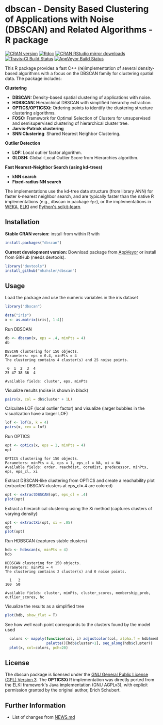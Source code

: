 # dbscan - Density Based Clustering of Applications with Noise (DBSCAN) and Related Algorithms - R package

[![CRAN version](https://www.r-pkg.org/badges/version/dbscan)](https://cran.r-project.org/package=dbscan)
[![Rdoc](https://www.rdocumentation.org/badges/version/dbscan)](https://www.rdocumentation.org/packages/dbscan)
[![CRAN RStudio mirror downloads](https://cranlogs.r-pkg.org/badges/dbscan)](https://cran.r-project.org/package=dbscan)
[![Travis-CI Build Status](https://travis-ci.org/mhahsler/dbscan.svg?branch=master)](https://travis-ci.org/mhahsler/dbscan)
[![AppVeyor Build Status](https://ci.appveyor.com/api/projects/status/github/mhahsler/dbscan?branch=master&svg=true)](https://ci.appveyor.com/project/mhahsler/dbscan)

This R package provides a fast C++ (re)implementation of several density-based algorithms with a focus on the DBSCAN family for clustering spatial data.
The package includes: 
 
__Clustering__

- __DBSCAN:__ Density-based spatial clustering of applications with noise.
- __HDBSCAN:__  Hierarchical DBSCAN with simplified hierarchy extraction.
- __OPTICS/OPTICSXi:__ Ordering points to identify the clustering structure clustering algorithms.
- __FOSC:__ Framework for Optimal Selection of Clusters for unsupervised and semisupervised clustering of hierarchical cluster tree.
- __Jarvis-Patrick clustering__
- __SNN Clustering__: Shared Nearest Neighbor Clustering.

__Outlier Detection__

- __LOF:__ Local outlier factor algorithm. 
- __GLOSH:__ Global-Local Outlier Score from Hierarchies algorithm. 

__Fast Nearest-Neighbor Search (using kd-trees)__

- __kNN search__
- __Fixed-radius NN search__

The implementations use the kd-tree data structure (from library ANN) for faster k-nearest neighbor search, and are typically faster than the native R implementations (e.g., dbscan in package `fpc`), or the 
implementations in [WEKA](https://www.cs.waikato.ac.nz/ml/weka/), [ELKI](https://elki-project.github.io/) and [Python's scikit-learn](https://scikit-learn.org/).

## Installation

__Stable CRAN version:__ install from within R with
```R
install.packages("dbscan")
```
__Current development version:__ Download package from [AppVeyor](https://ci.appveyor.com/project/mhahsler/dbscan/build/artifacts) or install from GitHub (needs devtools).
```R 
library("devtools")
install_github("mhahsler/dbscan")
```

## Usage

Load the package and use the numeric variables in the iris dataset
```R
library("dbscan")

data("iris")
x <- as.matrix(iris[, 1:4])
```

Run DBSCAN
```R
db <- dbscan(x, eps = .4, minPts = 4)
db
```

```
DBSCAN clustering for 150 objects.
Parameters: eps = 0.4, minPts = 4
The clustering contains 4 cluster(s) and 25 noise points.

 0  1  2  3  4 
25 47 38 36  4 

Available fields: cluster, eps, minPts
```

Visualize results (noise is shown in black)
```R
pairs(x, col = db$cluster + 1L)
```


Calculate LOF (local outlier factor) 
and visualize (larger bubbles in the visualization have a larger LOF)
```R
lof <- lof(x, k = 4)
pairs(x, cex = lof)
```

Run OPTICS
```R
opt <- optics(x, eps = 1, minPts = 4)
opt
```

```
OPTICS clustering for 150 objects.
Parameters: minPts = 4, eps = 1, eps_cl = NA, xi = NA
Available fields: order, reachdist, coredist, predecessor, minPts, eps, eps_cl, xi
```

Extract DBSCAN-like clustering from OPTICS 
and create a reachability plot (extracted DBSCAN clusters at eps_cl=.4 are colored)
```R
opt <- extractDBSCAN(opt, eps_cl = .4)
plot(opt)
```

Extract a hierarchical clustering using the Xi method (captures clusters of varying density)
```R
opt <- extractXi(opt, xi = .05)
opt
plot(opt)
```

Run HDBSCAN (captures stable clusters)
```R
hdb <- hdbscan(x, minPts = 4)
hdb
```

```
HDBSCAN clustering for 150 objects.
Parameters: minPts = 4
The clustering contains 2 cluster(s) and 0 noise points.

  1   2 
100  50 

Available fields: cluster, minPts, cluster_scores, membership_prob, outlier_scores, hc
```

Visualize the results as a simplified tree 
```R
plot(hdb, show_flat = T)
```

See how well each point corresponds to the clusters found by the model used
```R
  colors <- mapply(function(col, i) adjustcolor(col, alpha.f = hdb$membership_prob[i]), 
                   palette()[hdb$cluster+1], seq_along(hdb$cluster))
  plot(x, col=colors, pch=20)
```

## License 
The dbscan package is licensed under the [GNU General Public License (GPL) Version 3](https://www.gnu.org/licenses/gpl-3.0.en.html). The __OPTICSXi__ R implementation was directly ported from the ELKI framework's Java implementation (GNU AGPLv3), with explicit permission granted by the original author, Erich Schubert.  


## Further Information
* List of changes from [NEWS.md](https://github.com/mhahsler/dbscan/blob/master/NEWS.md)

